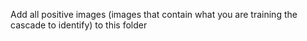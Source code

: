 Add all positive images (images that contain what you are training the cascade to identify) to this folder
